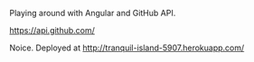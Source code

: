Playing around with Angular and GitHub API.

https://api.github.com/

Noice. Deployed at  http://tranquil-island-5907.herokuapp.com/
